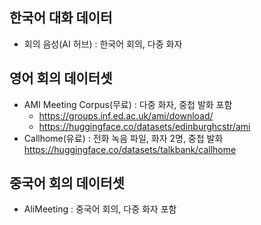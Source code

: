 ## 한국어 대화 데이터
- 회의 음성(AI 허브) : 한국어 회의, 다중 화자

## 영어 회의 데이터셋
- AMI Meeting Corpus(무료) : 다중 화자, 중첩 발화 포함
  - https://groups.inf.ed.ac.uk/ami/download/
  - https://huggingface.co/datasets/edinburghcstr/ami
- Callhome(유료) : 전화 녹음 파일, 화자 2명, 중첩 발화  https://huggingface.co/datasets/talkbank/callhome

## 중국어 회의 데이터셋
- AliMeeting : 중국어 회의, 다중 화자 포함
